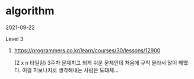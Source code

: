# algorithm

2021-09-22

Level 3

1. https://programmers.co.kr/learn/courses/30/lessons/12900

   (2 x n 타일링) 3주차 문제치고 되게 쉬운 문제인데 처음에 규칙 몰라서 많이 헤맸다. 이걸 피보나치로 생각해내는 사람은 도대체... 